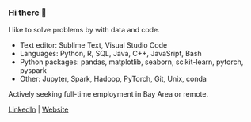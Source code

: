 ### Hi there 👋

I like to solve problems by with data and code.

- Text editor: Sublime Text, Visual Studio Code
- Languages: Python, R, SQL, Java, C++, JavaSript, Bash
- Python packages: pandas, matplotlib, seaborn, scikit-learn, pytorch, pyspark
- Other: Jupyter, Spark, Hadoop, PyTorch, Git, Unix, conda

Actively seeking full-time employment in Bay Area or remote.

[LinkedIn](https://www.linkedin.com/in/alexanderwu7/) | [Website](https://alexanderwu.github.io/)

<!--
**alexanderwu/alexanderwu** is a ✨ _special_ ✨ repository because its `README.md` (this file) appears on your GitHub profile.

Here are some ideas to get you started:

- 🔭 I’m currently working on ...
- 🌱 I’m currently learning ...
- 👯 I’m looking to collaborate on ...
- 🤔 I’m looking for help with ...
- 💬 Ask me about ...
- 📫 How to reach me: ...
- 😄 Pronouns: ...
- ⚡ Fun fact: ...
-->
